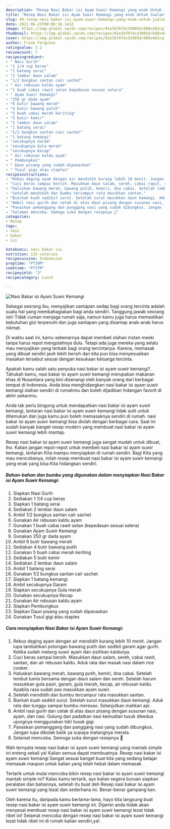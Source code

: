 ```yaml
---
description: "Resep Nasi Bakar isi Ayam Suwir Kemangi yang enak Untuk Jualan"
title: "Resep Nasi Bakar isi Ayam Suwir Kemangi yang enak Untuk Jualan"
slug: 49-resep-nasi-bakar-isi-ayam-suwir-kemangi-yang-enak-untuk-jualan
date: 2021-06-23T00:06:16.141Z
image: https://img-global.cpcdn.com/recipes/81e3b76fdcd3005d/680x482cq70/nasi-bakar-isi-ayam-suwir-kemangi-foto-resep-utama.jpg
thumbnail: https://img-global.cpcdn.com/recipes/81e3b76fdcd3005d/680x482cq70/nasi-bakar-isi-ayam-suwir-kemangi-foto-resep-utama.jpg
cover: https://img-global.cpcdn.com/recipes/81e3b76fdcd3005d/680x482cq70/nasi-bakar-isi-ayam-suwir-kemangi-foto-resep-utama.jpg
author: Frank Ferguson
ratingvalue: 3.2
reviewcount: 7
recipeingredient:
- " Nasi Gurih"
- "1 1/4 cup beras"
- "1 batang serai"
- "2 lembar daun salam"
- "1/2 bungkus santan cair sachet"
- " Air rebusan kaldu ayam"
- "1 buah cabai rawit setan kepedasan sesuai selera"
- " Ayam Suwir Kemangi"
- "250 gr dada ayam"
- "6 butir bawang merah"
- "4 butir bawang putih"
- "5 buah cabai merah keriting"
- "5 butir kemir"
- "2 lembar daun salam"
- "1 batang serai"
- "1/2 bungkus santan cair sachet"
- "1 batang kemangi"
- "secukupnya Garam"
- "secukupnya Gula merah"
- "secukupnya Kecap"
- " Air rebusan kaldu ayam"
- " Pembungkus"
- " Daun pisang yang sudah dipanaskan"
- " Tusul gigi atau staples"
recipeinstructions:
- "Rebus daging ayam dengan air mendidih kurang lebih 10 menit. Jangan lupa tambahkan potongan bawang putih dan sedikit garam agar gurih. Ketika sudah matang suwir ayam dan sisihkan kaldunya."
- "Cuci beras sampai bersih. Masukkan daun salam, sereh, cabai rawit, santan, dan air rebusan kaldu. Aduk rata dan masak nasi dalam rice cooker."
- "Haluskan bawang merah, bawang putih, kemiri, dna cabai. Setelah lembut tumis bersama dengan daun salam dan sereh. Setelah harum masukkan gula pasir, garam, gula merah, kecap, air rebusan kaldu. Apabila rasa sudah pas masukkan ayam suwir."
- "Setelah mendidih dan bumbu tercampur rata masukkan santan."
- "Biarkah kuah sedikit surut. Setelah surut masukkan daun kemangi. Aduk rata dan tunggu sampai bumbu meresao. Selanjutkan matikan api."
- "Ambil nasi gurih dan cetak di atas daun pisang dengan susunan nasi, ayam, dan nasi. Gulung dan padatkan nasi kemudian tusuk dikedua ujungnya menggunakan lidi/ tusuk gigi."
- "Panaskan pemanggang dan panggang nasi yang sudah dibungkus. Jangan lupa dibolak balik ya supaya matangnya merata."
- "Selamat mencoba. Semoga suka dengan resepnya 🤗"
categories:
- Resep
tags:
- nasi
- bakar
- isi

katakunci: nasi bakar isi 
nutrition: 133 calories
recipecuisine: Indonesian
preptime: "PT39M"
cooktime: "PT37M"
recipeyield: "3"
recipecategory: Lunch

---
```



![Nasi Bakar isi Ayam Suwir Kemangi](https://img-global.cpcdn.com/recipes/81e3b76fdcd3005d/680x482cq70/nasi-bakar-isi-ayam-suwir-kemangi-foto-resep-utama.jpg)

Sebagai seorang ibu, menyajikan santapan sedap bagi orang tercinta adalah suatu hal yang membahagiakan bagi anda sendiri. Tanggung jawab seorang istri Tidak cuman menjaga rumah saja, namun kamu juga harus memastikan kebutuhan gizi terpenuhi dan juga santapan yang disantap anak-anak harus nikmat.

Di waktu  saat ini, kamu sebenarnya dapat membeli olahan instan meski tanpa harus repot mengolahnya dulu. Tetapi ada juga mereka yang selalu mau menyajikan yang terbaik bagi orang tercintanya. Karena, memasak yang dibuat sendiri jauh lebih bersih dan kita pun bisa menyesuaikan masakan tersebut sesuai dengan kesukaan keluarga tercinta. 



Apakah kamu salah satu penyuka nasi bakar isi ayam suwir kemangi?. Tahukah kamu, nasi bakar isi ayam suwir kemangi merupakan makanan khas di Nusantara yang kini disenangi oleh banyak orang dari berbagai tempat di Indonesia. Anda bisa menghidangkan nasi bakar isi ayam suwir kemangi olahan sendiri di rumahmu dan boleh dijadikan hidangan favorit di akhir pekanmu.

Anda tak perlu bingung untuk mendapatkan nasi bakar isi ayam suwir kemangi, lantaran nasi bakar isi ayam suwir kemangi tidak sulit untuk ditemukan dan juga kamu pun boleh memasaknya sendiri di rumah. nasi bakar isi ayam suwir kemangi bisa diolah dengan berbagai cara. Saat ini sudah banyak banget resep modern yang membuat nasi bakar isi ayam suwir kemangi lebih mantap.

Resep nasi bakar isi ayam suwir kemangi juga sangat mudah untuk dibuat, lho. Kalian jangan repot-repot untuk membeli nasi bakar isi ayam suwir kemangi, lantaran Kita mampu menyiapkan di rumah sendiri. Bagi Kita yang mau mencobanya, inilah resep membuat nasi bakar isi ayam suwir kemangi yang enak yang bisa Kita hidangkan sendiri.

<!--inarticleads1-->

##### Bahan-bahan dan bumbu yang digunakan dalam menyiapkan Nasi Bakar isi Ayam Suwir Kemangi:

1. Siapkan  Nasi Gurih
1. Sediakan 1 1/4 cup beras
1. Siapkan 1 batang serai
1. Sediakan 2 lembar daun salam
1. Ambil 1/2 bungkus santan cair sachet
1. Gunakan  Air rebusan kaldu ayam
1. Gunakan 1 buah cabai rawit setan (kepedasan sesuai selera)
1. Gunakan  Ayam Suwir Kemangi
1. Gunakan 250 gr dada ayam
1. Ambil 6 butir bawang merah
1. Sediakan 4 butir bawang putih
1. Gunakan 5 buah cabai merah keriting
1. Sediakan 5 butir kemir
1. Sediakan 2 lembar daun salam
1. Ambil 1 batang serai
1. Gunakan 1/2 bungkus santan cair sachet
1. Siapkan 1 batang kemangi
1. Ambil secukupnya Garam
1. Siapkan secukupnya Gula merah
1. Gunakan secukupnya Kecap
1. Gunakan  Air rebusan kaldu ayam
1. Siapkan  Pembungkus
1. Siapkan  Daun pisang yang sudah dipanaskan
1. Gunakan  Tusul gigi atau staples




<!--inarticleads2-->

##### Cara menyiapkan Nasi Bakar isi Ayam Suwir Kemangi:

1. Rebus daging ayam dengan air mendidih kurang lebih 10 menit. Jangan lupa tambahkan potongan bawang putih dan sedikit garam agar gurih. Ketika sudah matang suwir ayam dan sisihkan kaldunya.
1. Cuci beras sampai bersih. Masukkan daun salam, sereh, cabai rawit, santan, dan air rebusan kaldu. Aduk rata dan masak nasi dalam rice cooker.
1. Haluskan bawang merah, bawang putih, kemiri, dna cabai. Setelah lembut tumis bersama dengan daun salam dan sereh. Setelah harum masukkan gula pasir, garam, gula merah, kecap, air rebusan kaldu. Apabila rasa sudah pas masukkan ayam suwir.
1. Setelah mendidih dan bumbu tercampur rata masukkan santan.
1. Biarkah kuah sedikit surut. Setelah surut masukkan daun kemangi. Aduk rata dan tunggu sampai bumbu meresao. Selanjutkan matikan api.
1. Ambil nasi gurih dan cetak di atas daun pisang dengan susunan nasi, ayam, dan nasi. Gulung dan padatkan nasi kemudian tusuk dikedua ujungnya menggunakan lidi/ tusuk gigi.
1. Panaskan pemanggang dan panggang nasi yang sudah dibungkus. Jangan lupa dibolak balik ya supaya matangnya merata.
1. Selamat mencoba. Semoga suka dengan resepnya 🤗




Wah ternyata resep nasi bakar isi ayam suwir kemangi yang mantab simple ini enteng sekali ya! Kalian semua dapat membuatnya. Resep nasi bakar isi ayam suwir kemangi Sangat sesuai banget buat kita yang sedang belajar memasak maupun untuk kalian yang telah hebat dalam memasak.

Tertarik untuk mulai mencoba bikin resep nasi bakar isi ayam suwir kemangi mantab simple ini? Kalau kamu tertarik, ayo kalian segera buruan siapkan peralatan dan bahannya, setelah itu buat deh Resep nasi bakar isi ayam suwir kemangi yang lezat dan sederhana ini. Benar-benar gampang kan. 

Oleh karena itu, daripada kamu berlama-lama, hayo kita langsung buat resep nasi bakar isi ayam suwir kemangi ini. Dijamin anda tiidak akan menyesal membuat resep nasi bakar isi ayam suwir kemangi lezat tidak ribet ini! Selamat mencoba dengan resep nasi bakar isi ayam suwir kemangi lezat tidak ribet ini di rumah kalian sendiri,ya!.

